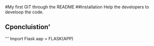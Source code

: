 #My first GIT through the README
##Installation
Help the developers to develoop the code.
## Cponcluistion'
''' Import Flask
aap = FLASK(APP)

